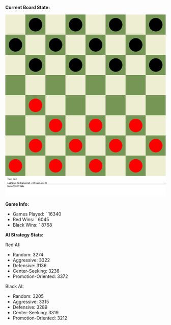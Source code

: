 
**Current Board State:**  
<!-- START_GIF -->
![Checkers Game](./checkers_game.gif)
<!-- END_GIF -->

**Game Info:**  
- Games Played: `<!-- GAMES_PLAYED --> 16340
- Red Wins: `<!-- RED_WINS --> 6045
- Black Wins: `<!-- BLACK_WINS --> 8768

<!-- AI_STATS -->
**AI Strategy Stats:**

Red AI:
- Random: 3274
- Aggressive: 3322
- Defensive: 3136
- Center-Seeking: 3236
- Promotion-Oriented: 3372

Black AI:
- Random: 3205
- Aggressive: 3315
- Defensive: 3289
- Center-Seeking: 3319
- Promotion-Oriented: 3212
